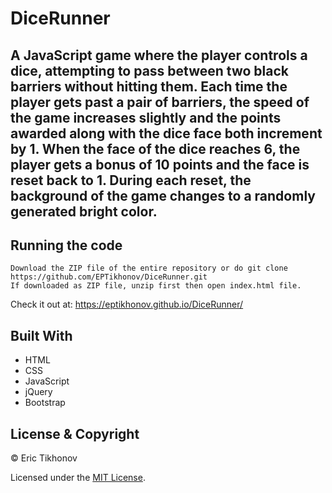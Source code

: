 # DiceRunner
A JavaScript game where the player controls a dice, attempting to pass between two black barriers without hitting them. Each time the player gets past a pair of barriers, the speed of the game increases slightly and the points awarded along with the dice face both increment by 1. When the face of the dice reaches 6, the player gets a bonus of 10 points and the face is reset back to 1. During each reset, the background of the game changes to a randomly generated bright color.
---
## Running the code
    
    Download the ZIP file of the entire repository or do git clone https://github.com/EPTikhonov/DiceRunner.git
    If downloaded as ZIP file, unzip first then open index.html file. 

Check it out at: https://eptikhonov.github.io/DiceRunner/

## Built With
* HTML
* CSS
* JavaScript
* jQuery
* Bootstrap

## License & Copyright

© Eric Tikhonov

Licensed under the [MIT License](LICENSE).
